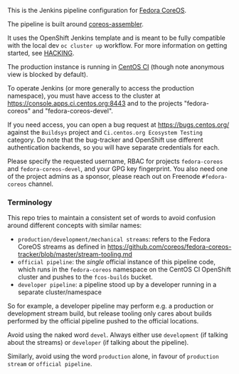 This is the Jenkins pipeline configuration for
[Fedora CoreOS](https://github.com/coreos/fedora-coreos-config).

The pipeline is built around
[coreos-assembler](https://github.com/coreos/coreos-assembler).

It uses the OpenShift Jenkins template and is meant to be
fully compatible with the local dev `oc cluster up`
workflow. For more information on getting started, see
[HACKING](HACKING.md).

The production instance is running in
[CentOS CI](https://jenkins-fedora-coreos.apps.ci.centos.org)
(though note anonymous view is blocked by default).

To operate Jenkins (or more generally to access the
production namespace), you must have access to the cluster
at https://console.apps.ci.centos.org:8443 and to the projects
"fedora-coreos" and "fedora-coreos-devel".

If you need access, you can open a bug request at
https://bugs.centos.org/ against the `Buildsys` project and
`Ci.centos.org Ecosystem Testing` category.
Do note that the bug-tracker and OpenShift use different
authentication backends, so you will have separate credentials
for each.

Please specify the requested username, RBAC for projects
`fedora-coreos` and `fedora-coreos-devel`, and your GPG key
fingerprint.
You also need one of the project admins as a sponsor, please
reach out on Freenode `#fedora-coreos` channel.

### Terminology

This repo tries to maintain a consistent set of words to
avoid confusion around different concepts with similar
names:

- `production/development/mechanical streams`: refers to the
  Fedora CoreOS streams as defined in
  https://github.com/coreos/fedora-coreos-tracker/blob/master/stream-tooling.md
- `official pipeline`: the *single* official instance of
  this pipeline code, which runs in the `fedora-coreos`
  namespace on the CentOS CI OpenShift cluster and pushes to
  the `fcos-builds` bucket.
- `developer pipeline`: a pipeline stood up by a developer
  running in a separate cluster/namespace

So for example, a developer pipeline may perform e.g. a
production or development stream build, but release tooling
only cares about builds performed by the official pipeline
pushed to the official locations.

Avoid using the naked word `devel`. Always either use
`development` (if talking about the streams) or `developer`
(if talking about the pipeline).

Similarly, avoid using the word `production` alone, in
favour of `production stream` or `official pipeline`.
